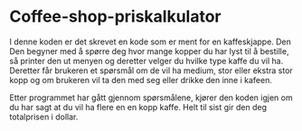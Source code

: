 # Coffee-shop-priskalkulator

I denne koden er det skrevet en kode som er ment for en kaffeskjappe. Den Den begyner med å spørre deg hvor mange kopper du har lyst til å bestille, så printer den ut menyen og deretter velger du hvilke type kaffe du vil ha. Deretter får brukeren et spørsmål om de vil ha medium, stor eller ekstra stor kopp og om brukeren vil ta den med seg eller drikke den inne i kafeen. 

Etter programmet har gått gjennom spørsmålene, kjører den koden igjen om du har sagt at du vil ha flere en en kopp kaffe. Helt til sist gir den deg totalprisen i dollar.




